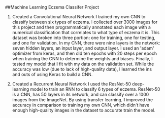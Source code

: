 ##Machine Learning Eczema Classifer Project

1) Created a Convolutional Neural Network
I trained my own CNN to classify between six types of eczema. I collected over 3000 images for this project and then programmatically annotated each image with a numerical classification that correlates to what type of eczema it is. This dataset was broken into three portion: one for training, one for testing, and one for validation. In my CNN, there were nine layers in the network: seven hidden layers, an input layer, and output layer. I used an 'adam' optimizer from keras, and then did ten epochs with 20 steps per epoch when training the CNN to determine the weights and biases. Finally, I tested my model that I fit with my data on the validation set. While the accuracy was low (due to lack of high-quality data), I learned the ins and outs of using Keras to build a CNN. 

2) Created a Recurrent Neural Network 
I used the ResNet-50 deep-learning model to train an RNN to classify 6 types of eczema. ResNet-50 is a CNN, has 50 layers in its network, and can classify over a 1000 images from the ImageNet. By using transfer learning, I improved the accuracy in comparison to training my own CNN, which didn't have enough high-quality images in the dataset to accurate train the model. 
